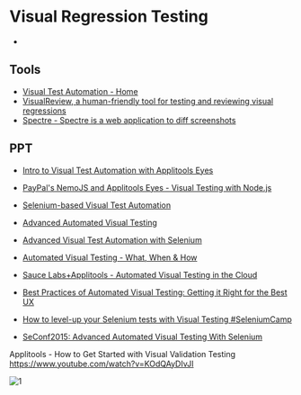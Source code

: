 
# Visual Regression Testing

* []()

## Tools
* [Visual Test Automation - Home](https://applitools.com/)
* [VisualReview, a human-friendly tool for testing and reviewing visual regressions](https://github.com/xebia/VisualReview)
* [Spectre - Spectre is a web application to diff screenshots](https://github.com/wearefriday/spectre)

## PPT
* [Intro to Visual Test Automation with Applitools Eyes](https://www.slideshare.net/Applitools/intro-to-visual-test-automation-with-applitools-eyes)
* [PayPal's NemoJS and Applitools Eyes - Visual Testing with Node.js](https://www.slideshare.net/Applitools/paypals-nemojs-and-applitools-eyes-visual-testing-with-nodejs)
* [Selenium-based Visual Test Automation](https://www.slideshare.net/Applitools/seleniumbased-visual-automation)
* [Advanced Automated Visual Testing](https://www.slideshare.net/adamcarmi/advanced-automated-visual-testing)
* [Advanced Visual Test Automation with Selenium](https://www.slideshare.net/adamcarmi/advanced-visual-testing)
* [Automated Visual Testing - What, When & How](https://www.slideshare.net/adamcarmi/20150618-visual-test-automation-iati-copy)
* [Sauce Labs+Applitools - Automated Visual Testing in the Cloud](https://www.slideshare.net/saucelabs/sauce-labsapplitools-automated-visual-testing-in-the-cloud)

* [Best Practices of Automated Visual Testing: Getting it Right for the Best UX](https://www.slideshare.net/Applitools/best-practices-of-automated-visual-testing-getting-it-right-for-the-best-ux)
* [How to level-up your Selenium tests with Visual Testing #SeleniumCamp](https://www.slideshare.net/moshemilman/how-to-levelup-your-selenium-tests-with-visual-testing-seleniumcamp)
* [SeConf2015: Advanced Automated Visual Testing With Selenium](https://www.slideshare.net/adamcarmi/seconf2015-advanced-automated-visual-testing-with-selenium)


Applitools - How to Get Started with Visual Validation Testing
https://www.youtube.com/watch?v=KOdQAyDIvJI


![1](https://image.slidesharecdn.com/airwareseleniummeetup-end-to-endtestautomationwithnode-161020054638/95/fullstack-endtoend-test-automation-with-nodejs-one-year-later-40-638.jpg)
